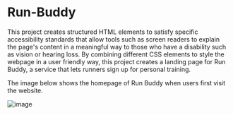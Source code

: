 # Run-Buddy
This project creates structured HTML elements to satisfy specific accessibility standards that allow tools
such as screen readers to explain the page's content in a meaningful way to those who have a disability such as vision or hearing loss. 
By combining different CSS elements to style the webpage in a user friendly way, this project creates a landing page for Run Buddy, 
a service that lets runners sign up for personal training.

The image below shows the homepage of Run Buddy when users first visit the website.

![image](https://user-images.githubusercontent.com/75647359/145303971-3d469557-e678-4ef2-b301-2aac19d0a6f6.png)
